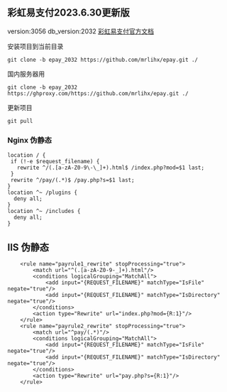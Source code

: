 ## 彩虹易支付2023.6.30更新版 
version:3056  db_version:2032
[彩虹易支付官方文档](https://www.kancloud.cn/net909/epay/2590520)

安装项目到当前目录
```
git clone -b epay_2032 https://github.com/mrlihx/epay.git ./
```
国内服务器用
```
git clone -b epay_2032 https://ghproxy.com/https://github.com/mrlihx/epay.git ./
```
更新项目
```
git pull
```

### Nginx 伪静态
```
location / {
 if (!-e $request_filename) {
   rewrite ^/(.[a-zA-Z0-9\-\_]+).html$ /index.php?mod=$1 last;
 }
 rewrite ^/pay/(.*)$ /pay.php?s=$1 last;
}
location ^~ /plugins {
  deny all;
}
location ^~ /includes {
  deny all;
}
```

## IIS 伪静态
```
	<rule name="payrule1_rewrite" stopProcessing="true">
		<match url="^(.[a-zA-Z0-9-_]+).html"/>
		<conditions logicalGrouping="MatchAll">
			<add input="{REQUEST_FILENAME}" matchType="IsFile" negate="true"/>
			<add input="{REQUEST_FILENAME}" matchType="IsDirectory" negate="true"/>
		</conditions>
		<action type="Rewrite" url="index.php?mod={R:1}"/>
	</rule>
	<rule name="payrule2_rewrite" stopProcessing="true">
		<match url="^pay/(.*)"/>
		<conditions logicalGrouping="MatchAll">
			<add input="{REQUEST_FILENAME}" matchType="IsFile" negate="true"/>
			<add input="{REQUEST_FILENAME}" matchType="IsDirectory" negate="true"/>
		</conditions>
		<action type="Rewrite" url="pay.php?s={R:1}"/>
	</rule>

```
